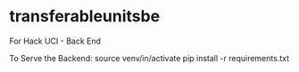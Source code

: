 # transferableunitsbe
For Hack UCI - Back End

To Serve the Backend:
  source venv/in/activate
  pip install -r requirements.txt
